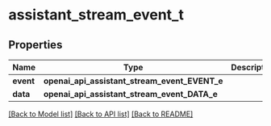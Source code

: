 # assistant_stream_event_t

## Properties
Name | Type | Description | Notes
------------ | ------------- | ------------- | -------------
**event** | **openai_api_assistant_stream_event_EVENT_e** |  | 
**data** | **openai_api_assistant_stream_event_DATA_e** |  | 

[[Back to Model list]](../README.md#documentation-for-models) [[Back to API list]](../README.md#documentation-for-api-endpoints) [[Back to README]](../README.md)


